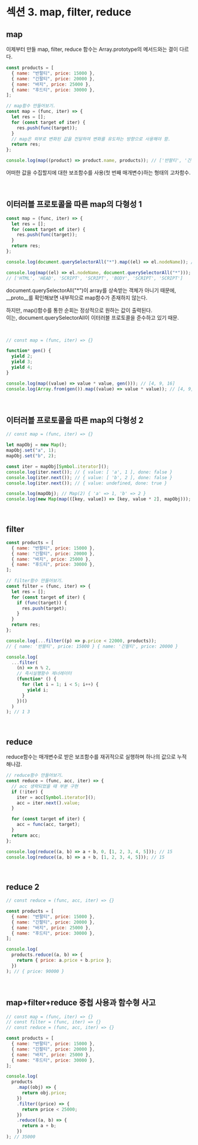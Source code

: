 # 섹션 3. map, filter, reduce

## map

이제부터 만들 map, filter, reduce 함수는 Array.prototype의 메서드와는 결이 다르다.

```javascript
const products = [
  { name: "반팔티", price: 15000 },
  { name: "긴팔티", price: 20000 },
  { name: "바지", price: 25000 },
  { name: "후드티", price: 30000 },
];

// map함수 만들어보기.
const map = (func, iter) => {
  let res = [];
  for (const target of iter) {
    res.push(func(target));
  }
  // map은 외부로 변화된 값을 전달하여 변화를 유도하는 방향으로 사용해야 함.
  return res;
};

console.log(map((product) => product.name, products)); // ['반팔티', '긴팔티', '바지', '후드티']
```

어떠한 값을 수집할지에 대한 보조함수를 사용(첫 번째 매개변수)하는 형태의 고차함수.

<br/>

## 이터러블 프로토콜을 따른 map의 다형성 1

```javascript
const map = (func, iter) => {
  let res = [];
  for (const target of iter) {
    res.push(func(target));
  }
  return res;
};

console.log(document.querySelectorAll("*").map((el) => el.nodeName)); // error

console.log(map((el) => el.nodeName, document.querySelectorAll("*")));
// ['HTML', 'HEAD', 'SCRIPT', 'SCRIPT', 'BODY', 'SCRIPT', 'SCRIPT']
```

document.querySelectorAll("\*")이 array를 상속받는 객체가 아니기 때문에,<br/>
\_\_proto\_\_를 확인해보면 내부적으로 map함수가 존재하지 않는다.

하지만, map()함수를 통한 순회는 정상적으로 원하는 값이 출력된다.<br/>
이는, document.querySelectorAll이 이터러블 프로토콜을 준수하고 있기 때문.

<br/>

```javascript
// const map = (func, iter) => {}

function* gen() {
  yield 2;
  yield 3;
  yield 4;
}

console.log(map((value) => value * value, gen())); // [4, 9, 16]
console.log(Array.from(gen()).map((value) => value * value)); // [4, 9, 16]
```

<br/>

## 이터러블 프로토콜을 따른 map의 다형성 2

```javascript
// const map = (func, iter) => {}

let mapObj = new Map();
mapObj.set("a", 1);
mapObj.set("b", 2);

const iter = mapObj[Symbol.iterator]();
console.log(iter.next()); // { value: [ 'a', 1 ], done: false }
console.log(iter.next()); // { value: [ 'b', 2 ], done: false }
console.log(iter.next()); // { value: undefined, done: true }

console.log(mapObj); // Map(2) { 'a' => 1, 'b' => 2 }
console.log(new Map(map(([key, value]) => [key, value * 2], mapObj))); // Map(2) { 'a' => 2, 'b' => 4 }
```

<br/>

## filter

```javascript
const products = [
  { name: "반팔티", price: 15000 },
  { name: "긴팔티", price: 20000 },
  { name: "바지", price: 25000 },
  { name: "후드티", price: 30000 },
];

// filter함수 만들어보기.
const filter = (func, iter) => {
  let res = [];
  for (const target of iter) {
    if (func(target)) {
      res.push(target);
    }
  }
  return res;
};

console.log(...filter((p) => p.price < 22000, products));
// { name: '반팔티', price: 15000 } { name: '긴팔티', price: 20000 }

console.log(
  ...filter(
    (n) => n % 2,
    // 즉시실행함수 제너레이터
    (function* () {
      for (let i = 1; i < 5; i++) {
        yield i;
      }
    })()
  )
); // 1 3
```

<br/>

## reduce

reduce함수는 매개변수로 받은 보조함수를 재귀적으로 실행하며 하나의 값으로 누적 해나감.

```javascript
// reduce함수 만들어보기.
const reduce = (func, acc, iter) => {
  // acc 생략되었을 때 부분 구현
  if (!iter) {
    iter = acc[Symbol.iterator]();
    acc = iter.next().value;
  }

  for (const target of iter) {
    acc = func(acc, target);
  }
  return acc;
};

console.log(reduce((a, b) => a + b, 0, [1, 2, 3, 4, 5])); // 15
console.log(reduce((a, b) => a + b, [1, 2, 3, 4, 5])); // 15
```

<br/>

## reduce 2

```javascript
// const reduce = (func, acc, iter) => {}

const products = [
  { name: "반팔티", price: 15000 },
  { name: "긴팔티", price: 20000 },
  { name: "바지", price: 25000 },
  { name: "후드티", price: 30000 },
];

console.log(
  products.reduce((a, b) => {
    return { price: a.price + b.price };
  })
); // { price: 90000 }
```

<br/>

## map+filter+reduce 중첩 사용과 함수형 사고

```javascript
// const map = (func, iter) => {}
// const filter = (func, iter) => {}
// const reduce = (func, acc, iter) => {}

const products = [
  { name: "반팔티", price: 15000 },
  { name: "긴팔티", price: 20000 },
  { name: "바지", price: 25000 },
  { name: "후드티", price: 30000 },
];

console.log(
  products
    .map((obj) => {
      return obj.price;
    })
    .filter((price) => {
      return price < 25000;
    })
    .reduce((a, b) => {
      return a + b;
    })
); // 35000
```

<br/>
